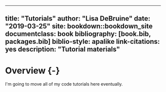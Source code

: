 
--- 
title: "Tutorials"
author: "Lisa DeBruine"
date: "2019-03-25"
site: bookdown::bookdown_site
documentclass: book
bibliography: [book.bib, packages.bib]
biblio-style: apalike
link-citations: yes
description: "Tutorial materials"
---





# Overview {-}

I'm going to move all of my code tutorials here eventually.
